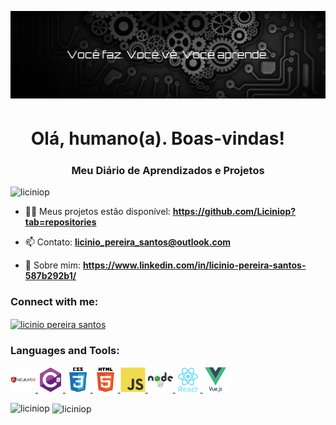 ![banner](https://github.com/professorjosedeassis/joseassis/blob/main/img/bannerpro.jpg?raw=true)

<h1 align="center">Olá, humano(a). Boas-vindas! ㅤ</h1>
<h3 align="center">Meu Diário de Aprendizados e Projetos</h3>

<p align="left"> <img src="https://komarev.com/ghpvc/?username=liciniop&label=Profile%20views&color=0e75b6&style=flat" alt="liciniop" /> </p>

- 👨‍💻 Meus projetos estão disponível: **https://github.com/Liciniop?tab=repositories**

- 📫 Contato: **licinio_pereira_santos@outlook.com**

- 📄 Sobre mim: **https://www.linkedin.com/in/licinio-pereira-santos-587b292b1/**

<h3 align="left">Connect with me:</h3>
<p align="left">
<a href="https://linkedin.com/in/licinio pereira santos" target="blank"><img align="center" src="https://raw.githubusercontent.com/rahuldkjain/github-profile-readme-generator/master/src/images/icons/Social/linked-in-alt.svg" alt="licinio pereira santos" height="30" width="40" /></a>
</p>

<h3 align="left">Languages and Tools:</h3>
<p align="left"> <a href="https://angular.io" target="_blank" rel="noreferrer"> <img src="https://raw.githubusercontent.com/devicons/devicon/master/icons/angularjs/angularjs-original-wordmark.svg" alt="angularjs" width="40" height="40"/> </a> <a href="https://www.w3schools.com/cs/" target="_blank" rel="noreferrer"> <img src="https://raw.githubusercontent.com/devicons/devicon/master/icons/csharp/csharp-original.svg" alt="csharp" width="40" height="40"/> </a> <a href="https://www.w3schools.com/css/" target="_blank" rel="noreferrer"> <img src="https://raw.githubusercontent.com/devicons/devicon/master/icons/css3/css3-original-wordmark.svg" alt="css3" width="40" height="40"/> </a> <a href="https://www.w3.org/html/" target="_blank" rel="noreferrer"> <img src="https://raw.githubusercontent.com/devicons/devicon/master/icons/html5/html5-original-wordmark.svg" alt="html5" width="40" height="40"/> </a> <a href="https://developer.mozilla.org/en-US/docs/Web/JavaScript" target="_blank" rel="noreferrer"> <img src="https://raw.githubusercontent.com/devicons/devicon/master/icons/javascript/javascript-original.svg" alt="javascript" width="40" height="40"/> </a> <a href="https://nodejs.org" target="_blank" rel="noreferrer"> <img src="https://raw.githubusercontent.com/devicons/devicon/master/icons/nodejs/nodejs-original-wordmark.svg" alt="nodejs" width="40" height="40"/> </a> <a href="https://reactjs.org/" target="_blank" rel="noreferrer"> <img src="https://raw.githubusercontent.com/devicons/devicon/master/icons/react/react-original-wordmark.svg" alt="react" width="40" height="40"/> </a> <a href="https://vuejs.org/" target="_blank" rel="noreferrer"> <img src="https://raw.githubusercontent.com/devicons/devicon/master/icons/vuejs/vuejs-original-wordmark.svg" alt="vuejs" width="40" height="40"/> </a> </p>

<p><img align="left" src="https://github-readme-stats.vercel.app/api/top-langs?username=liciniop&show_icons=true&theme=dark&locale=en&layout=compact" alt="liciniop" /></p>

<p>&nbsp;<img align="center" src="https://github-readme-stats.vercel.app/api?username=liciniop&show_icons=true&theme=dark&locale=en" alt="liciniop" /></p>
